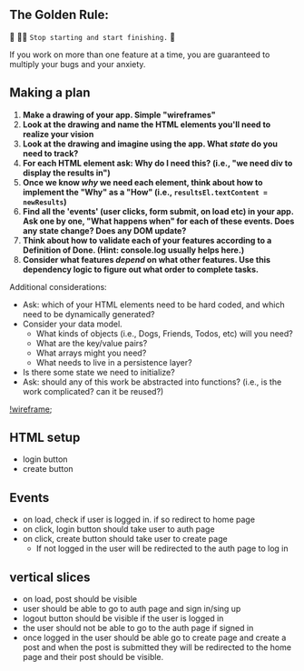 ## The Golden Rule:

🦸 🦸‍♂️ `Stop starting and start finishing.` 🏁

If you work on more than one feature at a time, you are guaranteed to multiply your bugs and your anxiety.

## Making a plan

1. **Make a drawing of your app. Simple "wireframes"**
1. **Look at the drawing and name the HTML elements you'll need to realize your vision**
1. **Look at the drawing and imagine using the app. What _state_ do you need to track?**
1. **For each HTML element ask: Why do I need this? (i.e., "we need div to display the results in")**
1. **Once we know _why_ we need each element, think about how to implement the "Why" as a "How" (i.e., `resultsEl.textContent = newResults`)**
1. **Find all the 'events' (user clicks, form submit, on load etc) in your app. Ask one by one, "What happens when" for each of these events. Does any state change? Does any DOM update?**
1. **Think about how to validate each of your features according to a Definition of Done. (Hint: console.log usually helps here.)**
1. **Consider what features _depend_ on what other features. Use this dependency logic to figure out what order to complete tasks.**

Additional considerations:

-   Ask: which of your HTML elements need to be hard coded, and which need to be dynamically generated?
-   Consider your data model.
    -   What kinds of objects (i.e., Dogs, Friends, Todos, etc) will you need?
    -   What are the key/value pairs?
    -   What arrays might you need?
    -   What needs to live in a persistence layer?
-   Is there some state we need to initialize?
-   Ask: should any of this work be abstracted into functions? (i.e., is the work complicated? can it be reused?)

[!wireframe](./assets/wireframe.png);

## HTML setup

-   login button
-   create button

## Events

-   on load, check if user is logged in. if so redirect to home page
-   on click, login button should take user to auth page
-   on click, create button should take user to create page
    -   If not logged in the user will be redirected to the auth page to log in

## vertical slices

-   on load, post should be visible
-   user should be able to go to auth page and sign in/sing up
-   logout button should be visible if the user is logged in
-   the user should not be able to go to the auth page if signed in
-   once logged in the user should be able go to create page and create a post and
    when the post is submitted they will be redirected to the home page and their post should be visible.
